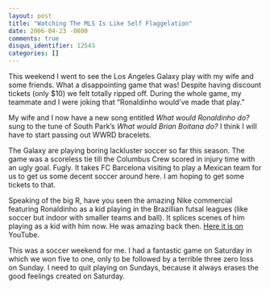 ```yaml
---
layout: post
title: "Watching The MLS Is Like Self Flaggelation"
date: 2006-04-23 -0800
comments: true
disqus_identifier: 12543
categories: []
---
```

This weekend I went to see the Los Angeles Galaxy play with my wife and
some friends. What a disappointing game that was! Despite having
discount tickets (only \$10) we felt totally ripped off. During the
whole game, my teammate and I were joking that “Ronaldinho would’ve made
that play.”

My wife and I now have a new song entitled *What would Ronaldinho do?*
sung to the tune of South Park’s *What would Brian Boitana do?* I think
I will have to start passing out WWRD bracelets.

The Galaxy are playing boring lackluster soccer so far this season. The
game was a scoreless tie till the Columbus Crew scored in injury time
with an ugly goal. Fugly. It takes FC Barcelona visiting to play a
Mexican team for us to get us some decent soccer around here. I am
hoping to get some tickets to that.

Speaking of the big R, have you seen the amazing Nike commercial
featuring Ronaldinho as a kid playing in the Brazillian futsal leagues
(like soccer but indoor with smaller teams and ball). It splices scenes
of him playing as a kid with him now. He was amazing back then. [Here it
is
on](http://youtube.com/watch?v=3PGzrfE8rJg "Ronaldinho Nike Commercial")
YouTube.

This was a soccer weekend for me. I had a fantastic game on Saturday in
which we won five to one, only to be followed by a terrible three zero
loss on Sunday. I need to quit playing on Sundays, because it always
erases the good feelings created on Saturday.

